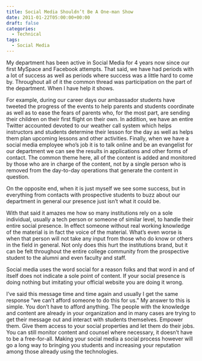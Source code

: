 ```yaml
---
title: Social Media Shouldn’t Be A One-man Show
date: 2011-01-22T05:00:00+00:00
draft: false
categories:
  - Technical
tags:
  - Social Media
---
```


My department has been active in Social Media for 4 years now since our first MySpace and Facebook attempts. That said, we have had periods with a lot of success as well as periods where success was a little hard to come by. Throughout all of it the common thread was participation on the part of the department. When I have help it shows.

For example, during our career days our ambassador students have tweeted the progress of the events to help parents and students coordinate as well as to ease the fears of parents who, for the most part, are sending their children on their first flight on their own. In addition, we have an entire Twitter accounted devoted to our weather call system which helps instructors and students determine their lesson for the day as well as helps them plan upcoming lessons and other activities. Finally, when we have a social media employee who’s job it is to talk online and be an evangelist for our department we can see the results in applications and other forms of contact. The common theme here, all of the content is added and monitored by those who are in charge of the content, not by a single person who is removed from the day-to-day operations that generate the content in question.

On the opposite end, when it is just myself we see some success, but in everything from contacts with prospective students to buzz about our department in general our presence just isn’t what it could be.

With that said it amazes me how so many institutions rely on a sole individual, usually a tech person or someone of similar level, to handle their entire social presence. In effect someone without real working knowledge of the material is in fact the voice of the material. What’s even worse is when that person will not take any input from those who do know or others in the field in general. Not only does this hurt the institutions brand, but it can be felt throughout the entire college community from the prospective student to the alumni and even faculty and staff.

Social media uses the word social for a reason folks and that word in and of itself does not indicate a sole point of content. If your social presence is doing nothing but imitating your official website you are doing it wrong.

I’ve said this message time and time again and usually I get the same response “we can’t afford someone to do this for us.” My answer to this is simple. You don’t have to afford anything. The people with the knowledge and content are already in your organization and in many cases are trying to get their message out and interact with students themselves. Empower them. Give them access to your social properties and let them do their jobs. You can still monitor content and counsel where necessary, it doesn’t have to be a free-for-all. Making your social media a social process however will go a long way to bringing you students and increasing your reputation among those already using the technologies.
